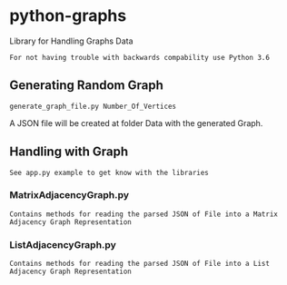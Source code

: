 # python-graphs

Library for Handling Graphs Data

`For not having trouble with backwards compability use Python 3.6`

## Generating Random Graph

`generate_graph_file.py Number_Of_Vertices`

A JSON file will be created at folder Data with the generated Graph.

## Handling with Graph

`See app.py example to get know with the libraries`


### MatrixAdjacencyGraph.py

`Contains methods for reading the parsed JSON of File into a Matrix Adjacency Graph Representation`

### ListAdjacencyGraph.py

`Contains methods for reading the parsed JSON of File into a List Adjacency Graph Representation`

